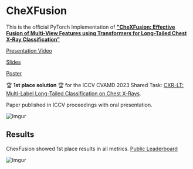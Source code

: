 # CheXFusion

This is the official PyTorch Implementation of [**"CheXFusion: Effective Fusion of Multi-View Features using Transformers for Long-Tailed Chest X-Ray Classification"**](https://openaccess.thecvf.com/content/ICCV2023W/CVAMD/papers/Kim_CheXFusion_Effective_Fusion_of_Multi-View_Features_Using_Transformers_for_Long-Tailed_ICCVW_2023_paper.pdf)

[Presentation Video](https://www.youtube.com/watch?v=E00Nv28o8a8&t=18s)

[Slides](https://docs.google.com/presentation/d/1NhVnBgYEJGTDUae4eSgjvA9BlIB_ZieuNmbQOUwWQxk/edit#slide=id.g280a08a6593_2_115)

[Poster](https://drive.google.com/file/d/1vAupRI-ElfDAvT9OgaBs9ya15cmZhAqw/view?usp=sharing)

:trophy: **1st place solution** :trophy: for the ICCV CVAMD 2023 Shared Task: [CXR-LT: Multi-Label Long-Tailed Classification on Chest X-Rays](https://bionlplab.github.io/2023_ICCV_CVAMD/).


Paper published in ICCV proceedings with oral presentation.

![Imgur](https://i.imgur.com/wsC9vQP.png)

## Results

ChexFusion showed 1st place results in all metrics. [Public Leaderboard](https://codalab.lisn.upsaclay.fr/competitions/12599#results)

![Imgur](https://imgur.com/fRv7HoF.png)
